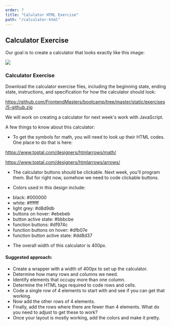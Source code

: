```yaml
---
order: 7
title: "Calulator HTML Exercise"
path: "/calculator-html"
---
```


## Calculator Exercise

Our goal is to create a calculator that looks exactly like this image:

![](https://frontendmasters.github.io/bootcamp/exercises/5-github/calculator-spec.png)

### Calculator Exercise

Download the calculator exercise files, including the beginning state, ending state, instructions, and specification for how the calculator should look:

https://github.com/FrontendMasters/bootcamp/tree/master/static/exercises/5-github.zip

We will work on creating a calculator for next week's work with JavaScript.

A few things to know about this calculator:

- To get the symbols for math, you will need to look up their HTML codes. One place to do that is here:

https://www.toptal.com/designers/htmlarrows/math/

https://www.toptal.com/designers/htmlarrows/arrows/

- The calculator buttons should be clickable. Next week, you'll program them. But for right now, somehow we need to code clickable buttons.

- Colors used in this design include:

* black: #000000
* white: #ffffff
* light grey: #d8d9db
* buttons on hover: #ebebeb
* button active state: #bbbcbe
* function buttons: #df974c
* function buttons on hover: #dfb07e
* function button active state: #dd8d37

- The overall width of this calculator is 400px.

#### Suggested approach:

- Create a wrapper with a width of 400px to set up the calculator.
- Determine how many rows and columns we need.
- Identify elements that occupy more than one column.
- Determine the HTML tags required to code rows and cells.
- Code a single row of 4 elements to start with and see if you can get that working.
- Now add the other rows of 4 elements.
- Finally, add the rows where there are fewer than 4 elements. What do you need to adjust to get these to work?
- Once your layout is mostly working, add the colors and make it pretty.
